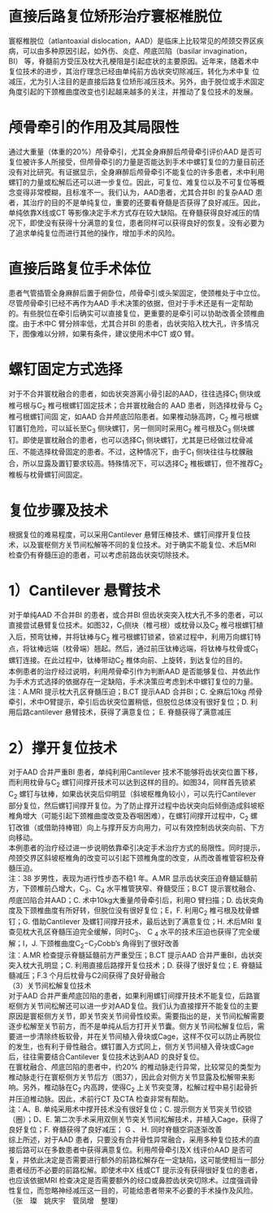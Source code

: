 # 直接后路复位矫形治疗寰枢椎脱位  
寰枢椎脱位（atlantoaxial dislocation，AAD）是临床上比较常见的颅颈交界区疾病，可以由多种原因引起，如外伤、炎症、颅底凹陷（basilar invagination，BI） 等，脊髓前方受压及枕大孔梗阻是引起症状的主要原因。近年来，随着术中复位技术的进步，其治疗理念已经由单纯前方齿状突切除减压，转化为术中复 位减压，尤为引人注目的是直接后路复位矫形减压技术。另外，由于脱位或手术固定角度引起的下颈椎曲度改变也引起越来越多的关注，并推动了复位技术的发展。  
#  颅骨牵引的作用及其局限性  
通过大重量（体重的$20\%$）颅骨牵引，尤其全身麻醉后颅骨牵引评价AAD 是否可复位被许多人所接受，但颅骨牵引的力量是否能达到手术中螺钉复位的力量目前还没有对比研究。有证据显示，全身麻醉后颅骨牵引不能复位的许多患者，术中利用螺钉的力量或松解后还可以进一步复位。因此，可复位、难复位以及不可复位等概念变得非常模糊，且标准不一。我们认为，AAD患者，尤其合并BI 的复杂AAD 患者，其治疗的目的不是单纯复位，重要的还要看脊髓是否获得了良好减压。因此，单纯依靠X线或CT 等影像决定手术方式存在较大缺陷。在脊髓获得良好减压的情况下，即使没有获得十分满意的复位，患者同样可以获得良好的恢复。没有必要为了追求单纯复位而进行其他的操作，增加手术的风险。  
#  直接后路复位手术体位  
患者气管插管全身麻醉后置于俯卧位，颅骨牵引或头架固定，使颈椎处于中立位。尽管颅骨牵引已经不再作为AAD 手术决策的依据，但对于手术还是有一定帮助的。有些脱位在牵引后确实可以直接复位，更重要的是牵引可以协助改善全颈椎曲度。由于术中C 臂分辨率低，尤其合并BI 的患者，齿状突陷入枕大孔，许多情况下，图像难以分辨，如果有条件，建议使用术中CT 或O 臂。  
#  螺钉固定方式选择  
对于不合并寰枕融合的患者，如齿状突游离小骨引起的AAD，往往选择$\mathrm{C}_{1}$ 侧块或椎弓根与$\mathrm{C}_{2}$ 椎弓根螺钉固定技术；合并寰枕融合的 AAD  患者，则选择枕骨与 $\mathrm{C}_{2}$  椎弓根螺钉间固 定，如AAD 合并颅底凹陷患者。如果椎动脉高跨，$\mathrm{C}_{2}$ 椎弓根螺钉置钉危险，可以延长至$\mathrm{C}_{3}$ 侧块螺钉，另一侧同时采用$\mathrm{C}_{2}$ 椎弓根及$\mathrm{C}_{3}$ 侧块螺钉。即使是寰枕融合的患者，也可以选择$\mathrm{C}_{1}$ 侧块螺钉，尤其是已经做过枕骨减压、不能选择枕骨固定的患者。不过，这种情况下，由于$\mathrm{C}_{1}$ 侧块往往与枕髁融合，所以显露及置钉要求较高。特殊情况下，可以选择$\mathrm{C}_{2}$ 椎板螺钉，但不推荐$\mathrm{C}_{2}$椎板与枕骨螺钉间固定。  
#  复位步骤及技术  
根据复位的难易程度，可以采用Cantilever 悬臂压棒技术、螺钉间撑开复位技术，以及寰枢侧方关节间松解等不同的复位技术。对于确实不能复位、术后MRI 检查仍有脊髓压迫的患者，可以考虑前路齿状突切除技术。  
# 1）Cantilever 悬臂技术  
对于单纯AAD 不合并BI 的患者，或合并BI 但齿状突突入枕大孔不多的患者，可以直接尝试悬臂复位技术。如图32，$\mathrm{C}_{1}$侧块（椎弓根）或枕骨以及$\mathrm{C}_{2}$ 椎弓根螺钉植入后，预弯钛棒，并将钛棒与$\mathrm{C}_{2}$ 椎弓根螺钉锁紧，锁紧过程中，利用万向螺钉特点，将钛棒远端（枕骨端）翘起。然后，通过前压钛棒远端，将钛棒与枕骨或$\mathrm{C}_{1}$ 螺钉连接。在此过程中，钛棒带动$\mathrm{C}_{2}$ 椎体向前、上旋转，到达复位的目的。  
本例患者的治疗经过说明，利用颅骨牵引作为判断AAD 是否能够复位、并依此作为手术方式选择的依据存在一定缺陷，手术决策应考虑到术中螺钉复位的力量。  
注：A.MRI 提示枕大孔区脊髓压迫；B.CT 提示AAD 合并BI；C. 全麻后$10\mathrm{kg}$ 颅骨牵引，术中O臂提示，牵引后齿状突位置稍低，但脱位总体没有很好复位；D. 利用后路cantilever 悬臂技术，获得了满意复位； E.  脊髓获得了满意减压  
# 2）撑开复位技术  
对于AAD 合并严重BI 患者，单纯利用Cantilever 技术不能够将齿状突位置下移，而利用枕骨与$\mathrm{C}_{2}$ 螺钉间撑开技术可以达到这样的目的。如图34，同样首先锁紧$\mathrm{C}_{2}$ 螺钉与钛棒，如果齿状突后仰明显（斜坡枢椎角较小），可以先行Cantilever 部分复位，然后螺钉间撑开复位。为了防止撑开过程中齿状突向后倾倒造成斜坡枢椎角增大（可能引起下颈椎曲度改变及吞咽困难），在螺钉间撑开过程中，$\mathrm{C}_{2}$ 螺钉改锥（或借助持棒钳）向上与撑开反方向用力，可以有效控制齿状突向前、下方向移动。  
本例患者的治疗经过进一步说明依靠牵引决定手术治疗方式的局限性。同时提示，颅颈交界区斜坡枢椎角的改变可以引起下颈椎角度的改变，从而改善椎管容积及脊髓压迫。  
注：38 岁男性，表现为进行性步态不稳1 年。A.MR 显示齿状突压迫脊髓延髓前方，下颈椎前凸增大，$\mathrm{C}_{3}$、$\mathrm{C}_{4}$ 水平椎管狭窄、脊髓受压；B.CT 提示寰枕融合、颅底凹陷合并AAD；C. 术中$10\mathrm{kg}$大重量颅骨牵引后，利用O 臂扫描；D. 齿状突角度及下颈椎曲度有所好转，但脱位没有很好复位；E，F. 利用$\mathrm{C}_{2}$ 椎弓根及枕骨螺钉；G. 借助Cantilever 及螺钉间撑开技术，最后达到了满意复位；H. 术后MRI 复查见枕大孔区脊髓压迫完全缓解，同时$\mathrm{C}_{3}$、$\mathrm{~C~}_{4}$ 水平的技术压迫也获得了完全缓解；I，J. 下颈椎曲度$\mathrm{C}_{2}\mathrm{-C}_{7}$Cobb’s 角得到了很好改善  
注：A.MR 检查提示脊髓延髓前方严重受压；B.CT 提示AAD 合并严重BI，齿状突突入枕大孔明显；C. 利用直接后路撑开复位技术；D. 获得了很好复位；E. 脊髓延髓减压；F.3 个月后枕骨与C2间获得了良好骨融合  
（3）关节间松解复位技术  
对于AAD 合并严重颅底凹陷的患者，如果利用螺钉间撑开技术不能复位，后路寰枢侧方关节间松解还可以进一步对AAD复位。我们认为直接撑开不能复位的主要原因是寰枢侧方关节，即关节突关节间骨性绞索。需要指出的是，关节间松解需要逐步松解至关节前方，而不是单纯从后方打开关节囊。侧方关节间松解复位后，需要进一步清除终板软骨，并在关节间植入骨块或Cage，这样不仅可以防止再脱位的发生，也有利于骨性融合。螺钉置入方式同上，侧方关节间植入骨块或Cage 后，往往需要结合Cantilever 复位技术达到AAD 的良好复位。  
在寰枕融合、颅底凹陷的患者中，约$20\%$ 的椎动脉走行异常，比较常见的类型为椎动脉走行在寰枢侧方关节后方（图37），因此会对侧方关节显露及松解带来影响。另外，椎动脉在$\mathrm{C}_{2}$ 内高跨，使得$\mathrm{C}_{2}$ 上关节突变薄，松解过程中易引起骨折并压迫椎动脉。因此，术前行CT 及CTA 检查非常有帮助。  
注：A、B. 单纯采用术中撑开技术没有很好复位；C. 提示侧方关节突关节绞锁（圈）；D、E. 第二次手术采用双侧关节突关节间松解技术，并植入Cage，获得了良好复位；F. 脊髓获得了良好减压； G 、 H.  同时脊髓空洞逐渐改善  
综上所述，对于AAD 患者，只要没有合并骨性异常融合，采用多种复位技术的直接后路可以在多数患者中获得满意复位。利用颅骨牵引及X 线评价AAD 是否可复，并依此决定是否需要进行额外的前路松解存在一定缺陷，这可能使相当一部分患者经历不必要的前路松解。即使术中X 线或CT 提示没有获得很好复位的患者，也应该依据MRI 检查决定是否需要额外的经口或鼻腔齿状突切除术。过度强调骨性复位，而忽略神经减压这一目的，可能给患者带来不必要的手术操作及风险。  
（张　璨　姚庆宇　菅凤增　整理）  